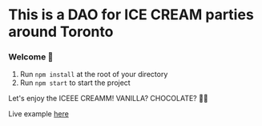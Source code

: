 # This is a DAO for ICE CREAM parties around Toronto

### **Welcome 👋**

1. Run `npm install` at the root of your directory
2. Run `npm start` to start the project

Let's enjoy the ICEEE CREAMM! VANILLA? CHOCOLATE? 🍦🍦

Live example [here](https://amritpalchera.github.io/MyPortfolio/work.html)
